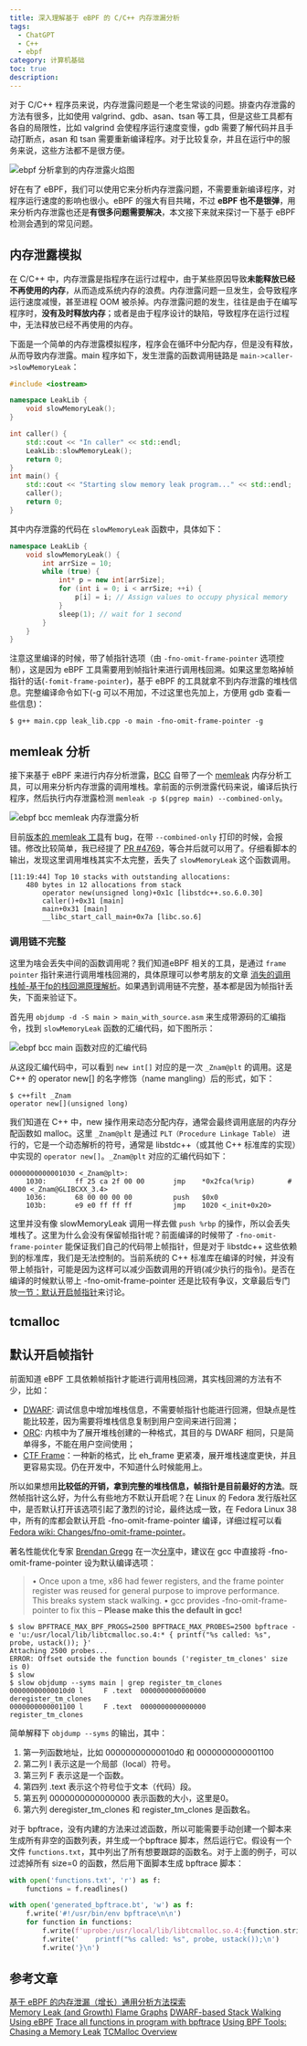```yaml
---
title: 深入理解基于 eBPF 的 C/C++ 内存泄漏分析
tags:
  - ChatGPT
  - C++
  - ebpf
category: 计算机基础
toc: true
description: 
---
```


对于 C/C++ 程序员来说，内存泄露问题是一个老生常谈的问题。排查内存泄露的方法有很多，比如使用 valgrind、gdb、asan、tsan 等工具，但是这些工具都有各自的局限性，比如 valgrind 会使程序运行速度变慢，gdb 需要了解代码并且手动打断点，asan 和 tsan 需要重新编译程序。对于比较复杂，并且在运行中的服务来说，这些方法都不是很方便。

![ebpf 分析拿到的内存泄露火焰图](https://slefboot-1251736664.file.myqcloud.com/20231030_memory_leak_ebpf_index.png)

好在有了 eBPF，我们可以使用它来分析内存泄露问题，不需要重新编译程序，对程序运行速度的影响也很小。eBPF 的强大有目共睹，不过 **eBPF 也不是银弹**，用来分析内存泄露也还是**有很多问题需要解决**，本文接下来就来探讨一下基于 eBPF 检测会遇到的常见问题。

<!-- more -->

## 内存泄露模拟

在 C/C++ 中，内存泄露是指程序在运行过程中，由于某些原因导致**未能释放已经不再使用的内存**，从而造成系统内存的浪费。内存泄露问题一旦发生，会导致程序运行速度减慢，甚至进程 OOM 被杀掉。内存泄露问题的发生，往往是由于在编写程序时，**没有及时释放内存**；或者是由于程序设计的缺陷，导致程序在运行过程中，无法释放已经不再使用的内存。

下面是一个简单的内存泄露模拟程序，程序会在循环中分配内存，但是没有释放，从而导致内存泄露。main 程序如下，发生泄露的函数调用链路是 `main->caller->slowMemoryLeak`：

```c++
#include <iostream>

namespace LeakLib {
    void slowMemoryLeak();
}

int caller() {
    std::cout << "In caller" << std::endl;
    LeakLib::slowMemoryLeak();
    return 0;
}
int main() {
    std::cout << "Starting slow memory leak program..." << std::endl;
    caller();
    return 0;
}
```

其中内存泄露的代码在 `slowMemoryLeak` 函数中，具体如下：

```c++
namespace LeakLib {
    void slowMemoryLeak() {
        int arrSize = 10;
        while (true) {
            int* p = new int[arrSize];
            for (int i = 0; i < arrSize; ++i) {
                p[i] = i; // Assign values to occupy physical memory
            }
            sleep(1); // wait for 1 second
        }
    }
}
```

注意这里编译的时候，带了帧指针选项（由 `-fno-omit-frame-pointer` 选项控制），这是因为 eBPF 工具需要用到帧指针来进行调用栈回溯。如果这里忽略掉帧指针的话(`-fomit-frame-pointer`)，基于 eBPF 的工具就拿不到内存泄露的堆栈信息。完整编译命令如下(-g 可以不用加，不过这里也先加上，方便用 gdb 查看一些信息)：

```shell
$ g++ main.cpp leak_lib.cpp -o main -fno-omit-frame-pointer -g
```

## memleak 分析

接下来基于 eBPF 来进行内存分析泄露，[BCC](https://github.com/iovisor/bcc) 自带了一个 [memleak](https://github.com/iovisor/bcc/blob/master/tools/memleak.py) 内存分析工具，可以用来分析内存泄露的调用堆栈。拿前面的示例泄露代码来说，编译后执行程序，然后执行内存泄露检测 `memleak -p $(pgrep main) --combined-only`。

![ebpf bcc memleak 内存泄露分析](https://slefboot-1251736664.file.myqcloud.com/20231101_memory_leak_ebpf_bcc_new.png)

目前[版本的 memleak 工具](https://github.com/iovisor/bcc/blob/24822c2e9459f4508fb7071071c26a80d4c9dc5b/tools/memleak.py)有 bug，在带 `--combined-only` 打印的时候，会报错。修改比较简单，我已经提了 [PR #4769](https://github.com/iovisor/bcc/pull/4769/files)，等合并后就可以用了。仔细看脚本的输出，发现这里调用堆栈其实不太完整，丢失了 `slowMemoryLeak` 这个函数调用。

```shell
[11:19:44] Top 10 stacks with outstanding allocations:
	480 bytes in 12 allocations from stack
		operator new(unsigned long)+0x1c [libstdc++.so.6.0.30]
		caller()+0x31 [main]
		main+0x31 [main]
		__libc_start_call_main+0x7a [libc.so.6]
```

### 调用链不完整

这里为啥会丢失中间的函数调用呢？我们知道eBPF 相关的工具，是通过 `frame pointer` 指针来进行调用堆栈回溯的，具体原理可以参考朋友的文章 [消失的调用栈帧-基于fp的栈回溯原理解析](https://mp.weixin.qq.com/s/WWqPO9Q4BCO5SgyuMk8Ddg)。如果遇到调用链不完整，基本都是因为帧指针丢失，下面来验证下。

首先用 `objdump -d -S main > main_with_source.asm` 来生成带源码的汇编指令，找到 `slowMemoryLeak` 函数的汇编代码，如下图所示：

![ebpf bcc main 函数对应的汇编代码](https://slefboot-1251736664.file.myqcloud.com/20231102_memory_leak_ebpf_src_assembly_code.png)

从这段汇编代码中，可以看到 `new int[]` 对应的是一次 `_Znam@plt` 的调用。这是 C++ 的 operator new[] 的名字修饰（name mangling）后的形式，如下：

```shell
$ c++filt _Znam
operator new[](unsigned long)
```

我们知道在 C++ 中，new 操作用来动态分配内存，通常会最终调用底层的内存分配函数如 malloc。这里 `_Znam@plt` 是通过 `PLT（Procedure Linkage Table）` 进行的，它是一个动态解析的符号，通常是 libstdc++（或其他 C++ 标准库的实现）中实现的 `operator new[]`。`_Znam@plt` 对应的汇编代码如下：

```assembly
0000000000001030 <_Znam@plt>:
    1030:       ff 25 ca 2f 00 00       jmp    *0x2fca(%rip)        # 4000 <_Znam@GLIBCXX_3.4>
    1036:       68 00 00 00 00          push   $0x0
    103b:       e9 e0 ff ff ff          jmp    1020 <_init+0x20>
```

这里并没有像 slowMemoryLeak 调用一样去做 `push %rbp` 的操作，所以会丢失堆栈了。这里为什么会没有保留帧指针呢？前面编译的时候带了 `-fno-omit-frame-pointer` 能保证我们自己的代码带上帧指针，但是对于 libstdc++ 这些依赖到的标准库，我们是无法控制的。当前系统的 C++ 标准库在编译的时候，并没有带上帧指针，可能是因为这样可以减少函数调用的开销(减少执行的指令)。是否在编译的时候默认带上 -fno-omit-frame-pointer 还是比较有争议，文章最后专门放[一节：默认开启帧指针](#默认开启帧指针)来讨论。

## tcmalloc 


## 默认开启帧指针

前面知道 eBPF 工具依赖帧指针才能进行调用栈回溯，其实栈回溯的方法有不少，比如：

- [DWARF](https://dwarfstd.org/): 调试信息中增加堆栈信息，不需要帧指针也能进行回溯，但缺点是性能比较差，因为需要将堆栈信息复制到用户空间来进行回溯；
- [ORC](https://www.kernel.org/doc/html/v5.3/x86/orc-unwinder.html): 内核中为了展开堆栈创建的一种格式，其目的与 DWARF 相同，只是简单得多，不能在用户空间使用；
- [CTF Frame](https://sourceware.org/pipermail/binutils/2022-June/121478.html)：一种新的格式，比 eh_frame 更紧凑，展开堆栈速度更快，并且更容易实现。仍在开发中，不知道什么时候能用上。

所以如果想用**比较低的开销，拿到完整的堆栈信息，帧指针是目前最好的方法**。既然帧指针这么好，为什么有些地方不默认开启呢？在 Linux 的 Fedora 发行版社区中，是否默认打开该选项引起了激烈的讨论，最终达成一致，在 Fedora Linux 38 中，所有的库都会默认开启 -fno-omit-frame-pointer 编译，详细过程可以看 [Fedora wiki: Changes/fno-omit-frame-pointer](https://fedoraproject.org/wiki/Changes/fno-omit-frame-pointer)。



著名性能优化专家 [Brendan Gregg](https://www.brendangregg.com/) 在一次[分享](https://www.brendangregg.com/Slides/SCALE2015_Linux_perf_profiling.pdf)中，建议在 gcc 中直接将 -fno-omit-frame-pointer 设为默认编译选项：

> • Once upon a tme, x86 had fewer registers, and the frame pointer register was reused for general purpose to improve performance. This breaks system stack walking.
> • gcc provides -fno-omit-frame-pointer to fix this – **Please make this the default in gcc!** 



```shell
$ slow BPFTRACE_MAX_BPF_PROGS=2500 BPFTRACE_MAX_PROBES=2500 bpftrace -e 'u:/usr/local/lib/libtcmalloc.so.4:* { printf("%s called: %s", probe, ustack()); }'
Attaching 2500 probes...
ERROR: Offset outside the function bounds ('register_tm_clones' size is 0)
$ slow
$ slow objdump --syms main | grep register_tm_clones
00000000000010d0 l     F .text	0000000000000000              deregister_tm_clones
0000000000001100 l     F .text	0000000000000000              register_tm_clones
```

简单解释下 `objdump --syms` 的输出，其中：

1. 第一列函数地址，比如 00000000000010d0 和 0000000000001100 
2. 第二列 l 表示这是一个局部（local）符号。
3. 第三列 F 表示这是一个函数。
4. 第四列 .text 表示这个符号位于文本（代码）段。
5. 第五列 0000000000000000 表示函数的大小，这里是0。
6. 第六列 deregister_tm_clones 和 register_tm_clones 是函数名。

对于 bpftrace，没有内建的方法来过滤函数，所以可能需要手动创建一个脚本来生成所有非空的函数列表，并生成一个bpftrace 脚本，然后运行它。假设有一个文件 `functions.txt`，其中列出了所有想要跟踪的函数名。对于上面的例子，可以过滤掉所有 size=0 的函数，然后用下面脚本生成 bpftrace 脚本：

```python
with open('functions.txt', 'r') as f:
    functions = f.readlines()

with open('generated_bpftrace.bt', 'w') as f:
    f.write('#!/usr/bin/env bpftrace\n\n')
    for function in functions:
        f.write(f'uprobe:/usr/local/lib/libtcmalloc.so.4:{function.strip()} {{\n')
        f.write('    printf("%s called: %s", probe, ustack());\n')
        f.write('}\n')
```

## 参考文章

[基于 eBPF 的内存泄漏（增长）通用分析方法探索](https://zhuanlan.zhihu.com/p/652850051)  
[Memory Leak (and Growth) Flame Graphs](https://www.brendangregg.com/FlameGraphs/memoryflamegraphs.html)
[DWARF-based Stack Walking Using eBPF](https://www.polarsignals.com/blog/posts/2022/11/29/dwarf-based-stack-walking-using-ebpf)
[Trace all functions in program with bpftrace](https://www.reddit.com/r/linuxquestions/comments/piq9tx/trace_all_functions_in_program_with_bpftrace/)
[Using BPF Tools: Chasing a Memory Leak](https://github.com/goldshtn/linux-tracing-workshop/blob/master/bpf-memleak.md)
[TCMalloc Overview](https://google.github.io/tcmalloc/overview.html)